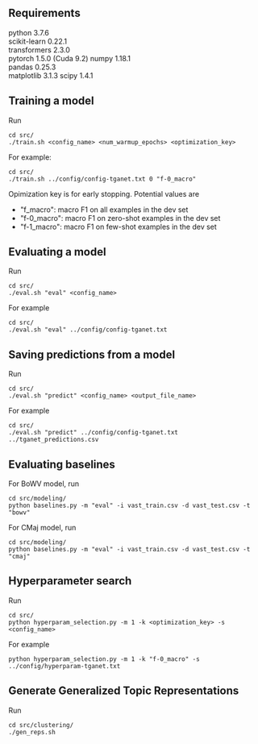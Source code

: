 ## Requirements
python                    3.7.6  
scikit-learn              0.22.1  
transformers              2.3.0  
pytorch                   1.5.0 (Cuda 9.2)
numpy                     1.18.1  
pandas                    0.25.3  
matplotlib                3.1.3
scipy                     1.4.1  

## Training a model
Run
```angular2html
cd src/
./train.sh <config_name> <num_warmup_epochs> <optimization_key>
```
For example:
```angular2html
cd src/
./train.sh ../config/config-tganet.txt 0 "f-0_macro"
```
Opimization key is for early stopping. Potential values are
- "f_macro": macro F1 on all examples in the dev set
- "f-0_macro": macro F1 on zero-shot examples in the dev set
- "f-1_macro": macro F1 on few-shot examples in the dev set

## Evaluating a model
Run
```angular2html
cd src/
./eval.sh "eval" <config_name> 
```

For example
```
cd src/
./eval.sh "eval" ../config/config-tganet.txt
```

## Saving predictions from a model
Run
```angular2html
cd src/
./eval.sh "predict" <config_name> <output_file_name>
```

For example
```angular2html
cd src/
./eval.sh "predict" ../config/config-tganet.txt ../tganet_predictions.csv
```


## Evaluating baselines
For BoWV model, run
```angular2html
cd src/modeling/
python baselines.py -m "eval" -i vast_train.csv -d vast_test.csv -t "bowv"
```

For CMaj model, run
```angular2html
cd src/modeling/
python baselines.py -m "eval" -i vast_train.csv -d vast_test.csv -t "cmaj"
```

## Hyperparameter search
Run
```angular2html
cd src/
python hyperparam_selection.py -m 1 -k <optimization_key> -s <config_name>
```

For example
```angular2html
python hyperparam_selection.py -m 1 -k "f-0_macro" -s ../config/hyperparam-tganet.txt
```

## Generate Generalized Topic Representations
Run
```angular2html
cd src/clustering/
./gen_reps.sh
```
